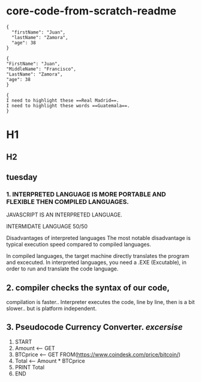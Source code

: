 # core-code-from-scratch-readme

```
{
  "firstName": "Juan",
  "lastName": "Zamora",
  "age": 38
}
```

```
{
"FirstName": "Juan",
"MiddleName": "Francisco",
"LastName": "Zamora",
"age": 38
}
```

```
{
I need to highlight these ==Real Madrid==.
I need to highlight these words ==Guatemala==.
}
```

# H1
## H2
## tuesday
### 1. INTERPRETED LANGUAGE IS MORE PORTABLE AND FLEXIBLE THEN COMPILED LANGUAGES.
JAVASCRIPT IS AN INTERPRETED LANGUAGE.

INTERMIDATE LANGUAGE 50/50

Disadvantages of interpreted languages
The most notable disadvantage is typical execution speed compared to compiled languages.

In compiled languages, the target machine directly translates the program and excecuted. In interpreted languages, you need a .EXE (Excutable), in order to run and translate the code language.

## 2. compiler checks the syntax of our code, 
compilation is faster..
Interpreter executes the code, line by line, then is a bit slower..
but is platform independent.

## 3. Pseudocode Currency Converter. *excersise*
1. START
  2. Amount <-- GET
  3. BTCprice <-- GET FROM(https://www.coindesk.com/price/bitcoin/)
  4. Total <-- Amount * BTCprice
  5. PRINT Total
  9. END

